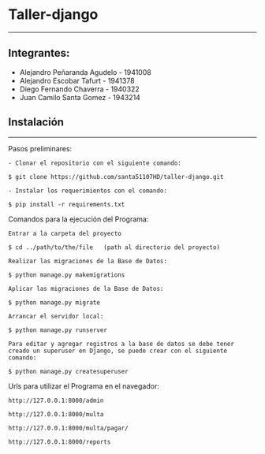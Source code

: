 # Taller-django

***
## Integrantes: 
  * Alejandro Peñaranda Agudelo - 1941008
  * Alejandro Escobar Tafurt - 1941378
  * Diego Fernando Chaverra - 1940322
  * Juan Camilo Santa Gomez - 1943214


## Instalación
***
Pasos preliminares:
```
- Clonar el repositorio con el siguiente comando:

$ git clone https://github.com/santa51107HD/taller-django.git

- Instalar los requerimientos con el comando:

$ pip install -r requirements.txt

```
Comandos para la ejecución del Programa:
```
Entrar a la carpeta del proyecto

$ cd ../path/to/the/file   (path al directorio del proyecto)

Realizar las migraciones de la Base de Datos:

$ python manage.py makemigrations

Aplicar las migraciones de la Base de Datos:

$ python manage.py migrate

Arrancar el servidor local:

$ python manage.py runserver

Para editar y agregar registros a la base de datos se debe tener creado un superuser en Django, se puede crear con el siguiente comando:

$ python manage.py createsuperuser

```
Urls para utilizar el Programa en el navegador:
```
http://127.0.0.1:8000/admin

http://127.0.0.1:8000/multa

http://127.0.0.1:8000/multa/pagar/

http://127.0.0.1:8000/reports
```

